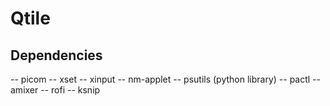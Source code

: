 # Qtile

## Dependencies
-- picom
-- xset
-- xinput
-- nm-applet
-- psutils (python library)
-- pactl
-- amixer
-- rofi
-- ksnip

